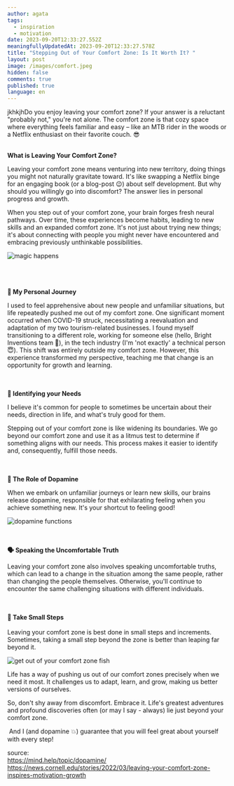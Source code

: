 ```yaml
---
author: agata
tags:
  - inspiration
  - motivation
date: 2023-09-20T12:33:27.552Z
meaningfullyUpdatedAt: 2023-09-20T12:33:27.578Z
title: "Stepping Out of Your Comfort Zone: Is It Worth It? "
layout: post
image: /images/comfort.jpeg
hidden: false
comments: true
published: true
language: en
---
```





jkhkjhDo you enjoy leaving your comfort zone? If your answer is a reluctant "probably not," you're not alone. The comfort zone is that cozy space where everything feels familiar and easy – like an MTB rider in the woods or a Netflix enthusiast on their favorite couch. 😎

\
**What is Leaving Your Comfort Zone?**

Leaving your comfort zone means venturing into new territory, doing things you might not naturally gravitate toward. It's like swapping a Netflix binge for an engaging book (or a blog-post 😉) about self development. But why should you willingly go into discomfort? The answer lies in personal progress and growth.

When you step out of your comfort zone, your brain forges fresh neural pathways. Over time, these experiences become habits, leading to new skills and an expanded comfort zone. It's not just about trying new things; it's about connecting with people you might never have encountered and embracing previously unthinkable possibilities.

<div class="image"><img src="/images/frame-43.png" alt="magic happens" title="undefined"  /> </div>

\
\
\
**👧 My Personal Journey**

I used to feel apprehensive about new people and unfamiliar situations, but life repeatedly pushed me out of my comfort zone. One significant moment occurred when COVID-19 struck, necessitating a reevaluation and adaptation of my two tourism-related businesses. I found myself transitioning to a different role, working for someone else (hello, Bright Inventions team 👋), in the tech industry (I'm 'not exactly' a technical person 😇). This shift was entirely outside my comfort zone. However, this experience transformed my perspective, teaching me that change is an opportunity for growth and learning.

\
\
**🌚 Identifying your Needs**

I believe it's common for people to sometimes be uncertain about their needs, direction in life, and what's truly good for them.

Stepping out of your comfort zone is like widening its boundaries. We go beyond our comfort zone and use it as a litmus test to determine if something aligns with our needs. This process makes it easier to identify and, consequently, fulfill those needs.

\
\
**🧠 The Role of Dopamine**

When we embark on unfamiliar journeys or learn new skills, our brains release dopamine, responsible for that exhilarating feeling when you achieve something new. It's your shortcut to feeling good!

<div class="image"><img src="/images/function-of-dopamine.jpg" alt="dopamine functions" title="undefined"  /> </div>

\
\
**🗣️ Speaking the Uncomfortable Truth**

Leaving your comfort zone also involves speaking uncomfortable truths, which can lead to a change in the situation among the same people, rather than changing the people themselves. Otherwise, you'll continue to encounter the same challenging situations with different individuals.

\
\
**👟 Take Small Steps** \
\
Leaving your comfort zone is best done in small steps and increments. Sometimes, taking a small step beyond the zone is better than leaping far beyond it.

<div class="image"><img src="/images/screenshot-2023-09-20-at-14.32.01.png" alt="get out of your comfort zone fish" title="undefined"  /> </div>

Life has a way of pushing us out of our comfort zones precisely when we need it most. It challenges us to adapt, learn, and grow, making us better versions of ourselves.

So, don't shy away from discomfort. Embrace it. Life's greatest adventures and profound discoveries often (or may I say - always) lie just beyond your comfort zone. 

 And I (and dopamine 💥) guarantee that you will feel great about yourself with every step!

<GiphyEmbed url='https://giphy.com/gifs/MenInKiltsSTARZ-starz-106-men-in-kilts-jMr74AT81aG5SHPVQz' />

source: \
<https://mind.help/topic/dopamine/>\
<https://news.cornell.edu/stories/2022/03/leaving-your-comfort-zone-inspires-motivation-growth>